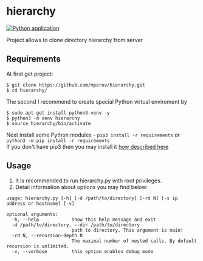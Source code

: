 # hierarchy
[![Python application](https://github.com/mperov/hierarchy/workflows/Python%20application/badge.svg?branch=master)](https://github.com/mperov/hierarchy/actions/workflows/python-app.yml)

Project allows to clone directory hierarchy from server

## Requirements
At first get project:
```console
$ git clone https://github.com/mperov/hierarchy.git
$ cd hierarchy/
```
The second I recommend to create special Python virtual enviroment by
```console
$ sudo apt-get install python3-venv -y
$ python3 -m venv hierarchy
$ source hierarchy/bin/activate
```

Next install some Python modules - `pip3 install -r requirements` or `python3 -m pip install -r requirements`  
If you don't have pip3 then you may install it [how described here](https://pip.pypa.io/en/stable/installation/)

## Usage
1. It is recommended to run hierarchy.py with root privileges.
2. Detail information about options you may find below:
```console
usage: hierarchy.py [-h] [-d /path/to/directory] [-rd N] [-s ip address or hostname] [-v]

optional arguments:
  -h, --help            show this help message and exit
  -d /path/to/directory, --dir /path/to/directory
                        path to directory. This argument is main!
  -rd N, --recursion-depth N
                        The maximal number of nested calls. By default recursion is unlimited.
  -v, --verbose         this option enables debug mode
```
